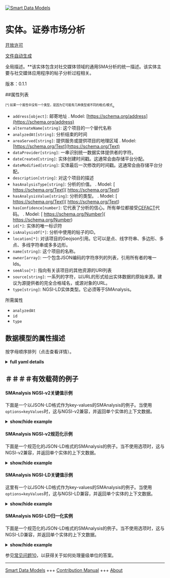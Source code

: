 <!-- 10-Header -->  
[![Smart Data Models](https://smartdatamodels.org/wp-content/uploads/2022/01/SmartDataModels_logo.png "Logo")](https://smartdatamodels.org)  
实体。证券市场分析  
=========<!-- /10-Header -->  
<!-- 15-License -->  
[开放许可](https://github.com/smart-data-models//dataModel.SocialMedia/blob/master/SMAnalysis/LICENSE.md)  
[文件自动生成](https://docs.google.com/presentation/d/e/2PACX-1vTs-Ng5dIAwkg91oTTUdt8ua7woBXhPnwavZ0FxgR8BsAI_Ek3C5q97Nd94HS8KhP-r_quD4H0fgyt3/pub?start=false&loop=false&delayms=3000#slide=id.gb715ace035_0_60)  
<!-- /15-License -->  
<!-- 20-Description -->  
全局描述。**该实体包含对社交媒体领域的通用SMA分析的统一描述。该实体主要与社交媒体应用程序的帖子分析过程相关。  
版本：0.1.1  
<!-- /20-Description -->  
<!-- 30-PropertiesList -->  

##属性列表  

<sup><sub>[*] 如果一个属性中没有一个类型，是因为它可能有几种类型或不同的格式/模式</sub></sup>。  
- `address[object]`: 邮寄地址  . Model: [https://schema.org/address](https://schema.org/address)- `alternateName[string]`: 这个项目的一个替代名称  - `analyzedAt[string]`: 分析结束的时间  - `areaServed[string]`: 提供服务或提供项目的地理区域  . Model: [https://schema.org/Text](https://schema.org/Text)- `dataProvider[string]`: 一串识别统一数据实体提供者的字符。  - `dateCreated[string]`: 实体创建时间戳。这通常会由存储平台分配。  - `dateModified[string]`: 实体最后一次修改的时间戳。这通常会由存储平台分配。  - `description[string]`: 对这个项目的描述  - `hasAnalysisType[string]`: 分析的价值。  . Model: [ https://schema.org/Text]( https://schema.org/Text)- `hasAnalysisValue[string]`: 分析的类型。  . Model: [ https://schema.org/Text]( https://schema.org/Text)- `hasConfidence[number]`: 它代表了分析的信心。所有单位都接受[CEFACT](https://www.unece.org/cefact.html)代码。  . Model: [ https://schema.org/Number]( https://schema.org/Number)- `id[*]`: 实体的唯一标识符  - `isAnalysisOf[*]`: 分析中使用的帖子的ID。  - `location[*]`: 对该项目的Geojson引用。它可以是点、线字符串、多边形、多点、多线字符串或多多边形。  - `name[string]`: 这个项目的名称。  - `owner[array]`: 一个包含JSON编码的字符序列的列表，引用所有者的唯一Ids。  - `seeAlso[*]`: 指向有关该项目的其他资源的URI列表  - `source[string]`: 一系列的字符，以URL的形式给出实体数据的原始来源。建议为源提供者的完全合格域名，或源对象的URL。  - `type[string]`: NGSI-LD实体类型。它必须等于SMAnalysis。  <!-- /30-PropertiesList -->  
<!-- 35-RequiredProperties -->  
所需属性  
- `analyzedAt`  - `id`  - `type`  <!-- /35-RequiredProperties -->  
<!-- 40-RequiredProperties -->  
<!-- /40-RequiredProperties -->  
<!-- 50-DataModelHeader -->  
## 数据模型的属性描述  
按字母顺序排列（点击查看详情）。  
<!-- /50-DataModelHeader -->  
<!-- 60-ModelYaml -->  
<details><summary><strong>full yaml details</strong></summary>    
```yaml  
SMAnalysis:    
  description: 'This entity contains a harmonised description of a generic SMAnalysis made for the Social Media domain. This entity is primarily associated with the process of analysis of Social Media applications'' posts.'    
  properties:    
    address:    
      description: 'The mailing address'    
      properties:    
        addressCountry:    
          description: 'Property. The country. For example, Spain. Model:''https://schema.org/addressCountry'''    
          type: string    
        addressLocality:    
          description: 'Property. The locality in which the street address is, and which is in the region. Model:''https://schema.org/addressLocality'''    
          type: string    
        addressRegion:    
          description: 'Property. The region in which the locality is, and which is in the country. Model:''https://schema.org/addressRegion'''    
          type: string    
        postOfficeBoxNumber:    
          description: 'Property. The post office box number for PO box addresses. For example, 03578. Model:''https://schema.org/postOfficeBoxNumber'''    
          type: string    
        postalCode:    
          description: 'Property. The postal code. For example, 24004. Model:''https://schema.org/https://schema.org/postalCode'''    
          type: string    
        streetAddress:    
          description: 'Property. The street address. Model:''https://schema.org/streetAddress'''    
          type: string    
      type: object    
      x-ngsi:    
        model: https://schema.org/address    
        type: Property    
    alternateName:    
      description: 'An alternative name for this item'    
      type: string    
      x-ngsi:    
        type: Property    
    analyzedAt:    
      description: 'The time at which the analysis finished'    
      format: date-time    
      type: string    
      x-ngsi:    
        type: Property    
    areaServed:    
      description: 'The geographic area where a service or offered item is provided'    
      type: string    
      x-ngsi:    
        model: https://schema.org/Text    
        type: Property    
    dataProvider:    
      description: 'A sequence of characters identifying the provider of the harmonised data entity.'    
      type: string    
      x-ngsi:    
        type: Property    
    dateCreated:    
      description: 'Entity creation timestamp. This will usually be allocated by the storage platform.'    
      format: date-time    
      type: string    
      x-ngsi:    
        type: Property    
    dateModified:    
      description: 'Timestamp of the last modification of the entity. This will usually be allocated by the storage platform.'    
      format: date-time    
      type: string    
      x-ngsi:    
        type: Property    
    description:    
      description: 'A description of this item'    
      type: string    
      x-ngsi:    
        type: Property    
    hasAnalysisType:    
      description: 'The value of the analysis.'    
      type: string    
      x-ngsi:    
        model: ' https://schema.org/Text'    
        type: Property    
        units: 'No unit'    
    hasAnalysisValue:    
      description: 'The type of the analysis.'    
      type: string    
      x-ngsi:    
        model: ' https://schema.org/Text'    
        type: Property    
        units: 'No unit'    
    hasConfidence:    
      description: 'It represents the confidence of the analysis. All units are accepted in [CEFACT](https://www.unece.org/cefact.html) code.'    
      type: number    
      x-ngsi:    
        model: ' https://schema.org/Number'    
        type: Property    
        units: 'No unit'    
    id:    
      anyOf: &smanalysis_-_properties_-_owner_-_items_-_anyof    
        - description: 'Property. Identifier format of any NGSI entity'    
          maxLength: 256    
          minLength: 1    
          pattern: ^[\w\-\.\{\}\$\+\*\[\]`|~^@!,:\\]+$    
          type: string    
        - description: 'Property. Identifier format of any NGSI entity'    
          format: uri    
          type: string    
      description: 'Unique identifier of the entity'    
      x-ngsi:    
        type: Property    
    isAnalysisOf:    
      anyOf:    
        - description: 'Property. Identifier format of any NGSI entity'    
          maxLength: 256    
          minLength: 1    
          pattern: ^[\w\-\.\{\}\$\+\*\[\]`|~^@!,:\\]+$    
          type: string    
        - description: 'Property. Identifier format of any NGSI entity'    
          format: uri    
          type: string    
      description: 'The ID of the post that was used in the analysis.'    
      x-ngsi:    
        type: Relationship    
    location:    
      description: 'Geojson reference to the item. It can be Point, LineString, Polygon, MultiPoint, MultiLineString or MultiPolygon'    
      oneOf:    
        - description: 'Geoproperty. Geojson reference to the item. Point'    
          properties:    
            bbox:    
              items:    
                type: number    
              minItems: 4    
              type: array    
            coordinates:    
              items:    
                type: number    
              minItems: 2    
              type: array    
            type:    
              enum:    
                - Point    
              type: string    
          required:    
            - type    
            - coordinates    
          title: 'GeoJSON Point'    
          type: object    
        - description: 'Geoproperty. Geojson reference to the item. LineString'    
          properties:    
            bbox:    
              items:    
                type: number    
              minItems: 4    
              type: array    
            coordinates:    
              items:    
                items:    
                  type: number    
                minItems: 2    
                type: array    
              minItems: 2    
              type: array    
            type:    
              enum:    
                - LineString    
              type: string    
          required:    
            - type    
            - coordinates    
          title: 'GeoJSON LineString'    
          type: object    
        - description: 'Geoproperty. Geojson reference to the item. Polygon'    
          properties:    
            bbox:    
              items:    
                type: number    
              minItems: 4    
              type: array    
            coordinates:    
              items:    
                items:    
                  items:    
                    type: number    
                  minItems: 2    
                  type: array    
                minItems: 4    
                type: array    
              type: array    
            type:    
              enum:    
                - Polygon    
              type: string    
          required:    
            - type    
            - coordinates    
          title: 'GeoJSON Polygon'    
          type: object    
        - description: 'Geoproperty. Geojson reference to the item. MultiPoint'    
          properties:    
            bbox:    
              items:    
                type: number    
              minItems: 4    
              type: array    
            coordinates:    
              items:    
                items:    
                  type: number    
                minItems: 2    
                type: array    
              type: array    
            type:    
              enum:    
                - MultiPoint    
              type: string    
          required:    
            - type    
            - coordinates    
          title: 'GeoJSON MultiPoint'    
          type: object    
        - description: 'Geoproperty. Geojson reference to the item. MultiLineString'    
          properties:    
            bbox:    
              items:    
                type: number    
              minItems: 4    
              type: array    
            coordinates:    
              items:    
                items:    
                  items:    
                    type: number    
                  minItems: 2    
                  type: array    
                minItems: 2    
                type: array    
              type: array    
            type:    
              enum:    
                - MultiLineString    
              type: string    
          required:    
            - type    
            - coordinates    
          title: 'GeoJSON MultiLineString'    
          type: object    
        - description: 'Geoproperty. Geojson reference to the item. MultiLineString'    
          properties:    
            bbox:    
              items:    
                type: number    
              minItems: 4    
              type: array    
            coordinates:    
              items:    
                items:    
                  items:    
                    items:    
                      type: number    
                    minItems: 2    
                    type: array    
                  minItems: 4    
                  type: array    
                type: array    
              type: array    
            type:    
              enum:    
                - MultiPolygon    
              type: string    
          required:    
            - type    
            - coordinates    
          title: 'GeoJSON MultiPolygon'    
          type: object    
      x-ngsi:    
        type: Geoproperty    
    name:    
      description: 'The name of this item.'    
      type: string    
      x-ngsi:    
        type: Property    
    owner:    
      description: 'A List containing a JSON encoded sequence of characters referencing the unique Ids of the owner(s)'    
      items:    
        anyOf: *smanalysis_-_properties_-_owner_-_items_-_anyof    
        description: 'Property. Unique identifier of the entity'    
      type: array    
      x-ngsi:    
        type: Property    
    seeAlso:    
      description: 'list of uri pointing to additional resources about the item'    
      oneOf:    
        - items:    
            format: uri    
            type: string    
          minItems: 1    
          type: array    
        - format: uri    
          type: string    
      x-ngsi:    
        type: Property    
    source:    
      description: 'A sequence of characters giving the original source of the entity data as a URL. Recommended to be the fully qualified domain name of the source provider, or the URL to the source object.'    
      type: string    
      x-ngsi:    
        type: Property    
    type:    
      description: 'NGSI-LD Entity Type. It must be equal to SMAnalysis.'    
      enum:    
        - SMAnalysis    
      type: string    
      x-ngsi:    
        type: Property    
  required:    
    - id    
    - type    
    - analyzedAt    
  type: object    
  x-derived-from: ""    
  x-disclaimer: 'Redistribution and use in source and binary forms, with or without modification, are permitted  provided that the license conditions are met. Copyleft (c) 2021 Contributors to Smart Data Models Program'    
  x-license-url: https://github.com/smart-data-models/dataModel.SocialMedia/blob/master/SMAnalysis/LICENSE.md    
  x-model-schema: https://raw.githubusercontent.com/smart-data-models/dataModel.SocialMedia/master/SMAnalysis/schema.json    
  x-model-tags: ""    
  x-version: 0.1.1    
```  
</details>    
<!-- /60-ModelYaml -->  
<!-- 70-MiddleNotes -->  
<!-- /70-MiddleNotes -->  
<!-- 80-Examples -->  
## ＃＃＃＃有效载荷的例子  
#### SMAnalysis NGSI-v2关键值示例  
下面是一个以JSON-LD格式作为key-values的SMAnalysis的例子。当使用`options=keyValues`时，这与NGSI-v2兼容，并返回单个实体的上下文数据。  
<details><summary><strong>show/hide example</strong></summary>    
```json  
{  
  "id": "urn:ngsi-ld:Analysis:X",  
  "type": "SMAnalysis",  
  "hasConfidence": 0.4,  
  "analyzedAt": "2020-12-24T12:00:00Z",  
  "hasAnalysisValue": "Anger",  
  "hasAnalysisType": "Sentiment",  
  "isAnalysisOf": "urn:ngsi-ld:SMCollection:001"  
}  
```  
</details>  
#### SMAnalysis NGSI-v2规范化示例  
下面是一个规范化的JSON-LD格式的SMAnalysis的例子。当不使用选项时，这与NGSI-v2兼容，并返回单个实体的上下文数据。  
<details><summary><strong>show/hide example</strong></summary>    
```json  
{  
  "id": "urn:ngsi-ld:Analysis:X",  
  "type": "SMAnalysis",  
  "hasConfidence": {  
    "type": "Number",  
    "value": 0.4  
  },  
  "analyzedAt": {  
    "type": "DateTime",  
    "value": "2020-12-24T12:00:00Z"  
  },  
  "hasAnalysisValue": {  
    "type": "Text",  
    "value": "Anger"  
  },  
  "hasAnalysisType": {  
    "type": "Text",  
    "value": "Sentiment"  
  },  
  "isAnalysisOf": {  
    "type": "Relationship",  
    "object": "SMCollection.001"  
  }  
}  
```  
</details>  
#### SMAnalysis NGSI-LD关键值示例  
这里有一个以JSON-LD格式作为key-values的SMAnalysis的例子。当使用`options=keyValues`时，这与NGSI-LD兼容，并返回单个实体的上下文数据。  
<details><summary><strong>show/hide example</strong></summary>    
```json  
{  
    "id": "urn:ngsi-ld:Analysis:X",  
    "type": "SMAnalysis",  
    "analyzedAt": "2020-12-24T12:00:00Z",  
    "hasAnalysisType": "Sentiment",  
    "hasAnalysisValue": "Anger",  
    "hasConfidence": 0.4,  
    "isAnalysisOf": "urn:ngsi-ld:SMCollection:001",  
    "@context": [  
        "https://raw.githubusercontent.com/smart-data-models/dataModel.SocialMedia/master/context.jsonld"  
    ]  
}  
```  
</details>  
#### SMAnalysis NGSI-LD归一化实例  
下面是一个规范化的JSON-LD格式的SMAnalysis的例子。当不使用选项时，这与NGSI-LD兼容，并返回单个实体的上下文数据。  
<details><summary><strong>show/hide example</strong></summary>    
```json  
{  
    "id": "urn:ngsi-ld:Analysis:X",  
    "type": "SMAnalysis",  
    "analyzedAt": {  
        "type": "Property",  
        "value": {  
            "@type": "DateTime",  
            "@value": "2020-12-24T12:00:00Z"  
        }  
    },  
    "hasAnalysisType": {  
        "type": "Property",  
        "value": "Sentiment"  
    },  
    "hasAnalysisValue": {  
        "type": "Property",  
        "value": "Anger"  
    },  
    "hasConfidence": {  
        "type": "Property",  
        "value": 0.4  
    },  
    "isAnalysisOf": {  
        "type": "Relationship",  
        "object": "urn:ngsi-ld:SMCollection:001"  
    },  
    "@context": [  
        "https://raw.githubusercontent.com/smart-data-models/dataModel.SocialMedia/master/context.jsonld"  
    ]  
}  
```  
</details><!-- /80-Examples -->  
<!-- 90-FooterNotes -->  
<!-- /90-FooterNotes -->  
<!-- 95-Units -->  
参见[常见问题10](https://smartdatamodels.org/index.php/faqs/)，以获得关于如何处理量级单位的答案。  
<!-- /95-Units -->  
<!-- 97-LastFooter -->  
---  
[Smart Data Models](https://smartdatamodels.org) +++ [Contribution Manual](https://bit.ly/contribution_manual) +++ [About](https://bit.ly/Introduction_SDM)<!-- /97-LastFooter -->  
